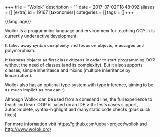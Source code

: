 +++
title = "Wollok"
description = ""
date = 2017-07-02T18:48:09Z
aliases = []
[extra]
id = 19167
[taxonomies]
categories = []
tags = []
+++

{{language}}

Wollok is a programming language and environment for teaching OOP.
It is currently under active development.

It takes away syntax complexity and focus on objects, messages and polymorphism.

It features objects as first class citizens in order to start programming OOP without the need of classes (and its complexity).
But it also supports classes, simple inheritance and mixins (multiple inheritance by linearization).

Wollok also has an optional type-system with type inference, aiming to be as much implicit as one can :)

Although Wollok can be used from a command line, the full experience to teach and learn OOP is based on an IDE with: tests cases support, autocomplete, syntax-highlight and many static code checks (plus quick fixes)

For more information visit https://github.com/uqbar-project/wollok and http://www.wollok.org/

